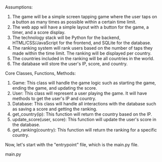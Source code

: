 Assumptions:

1. The game will be a simple screen tapping game where the user taps on a button as many times as possible within a certain time limit.
2. The web app will have a simple layout with a button for the game, a timer, and a score display.
3. The technology stack will be Python for the backend, HTML/CSS/JavaScript for the frontend, and SQLite for the database.
4. The ranking system will rank users based on the number of taps they made within the time limit. The ranking will be displayed per country.
5. The countries included in the ranking will be all countries in the world.
6. The database will store the user's IP, score, and country.

Core Classes, Functions, Methods:

1. Game: This class will handle the game logic such as starting the game, ending the game, and updating the score.
2. User: This class will represent a user playing the game. It will have methods to get the user's IP and country.
3. Database: This class will handle all interactions with the database such as saving a score and getting the ranking.
4. get_country(ip): This function will return the country based on the IP.
5. update_score(user, score): This function will update the user's score in the database.
6. get_ranking(country): This function will return the ranking for a specific country.

Now, let's start with the "entrypoint" file, which is the main.py file.

main.py
